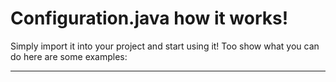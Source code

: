 # Configuration.java how it works!

Simply import it into your project and start using it!
Too show what you can do here are some examples:

___

